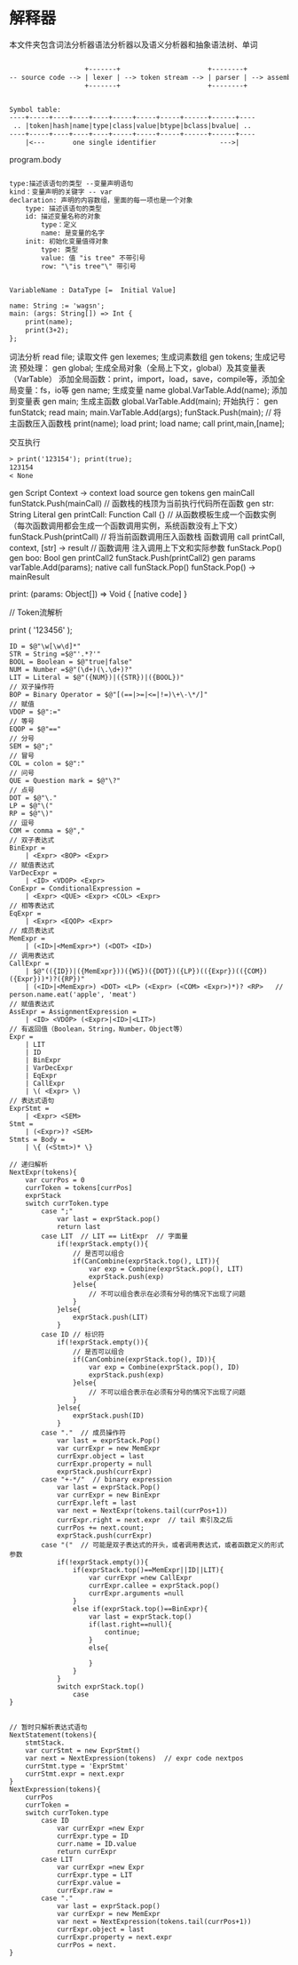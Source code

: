 ﻿# 解释器

本文件夹包含词法分析器语法分析器以及语义分析器和抽象语法树、单词

```txt

                   +-------+                      +--------+
-- source code --> | lexer | --> token stream --> | parser | --> assembly
                   +-------+                      +--------+

```

```txt

Symbol table:
----+-----+----+----+----+-----+-----+-----+------+------+----
 .. |token|hash|name|type|class|value|btype|bclass|bvalue| ..
----+-----+----+----+----+-----+-----+-----+------+------+----
    |<---       one single identifier                --->|

```

program.body
```txt

type:描述该语句的类型 --变量声明语句
kind：变量声明的关键字 -- var
declaration: 声明的内容数组，里面的每一项也是一个对象
    type: 描述该语句的类型 
    id: 描述变量名称的对象
        type：定义
        name: 是变量的名字
    init: 初始化变量值得对象
        type: 类型
        value: 值 "is tree" 不带引号
        row: "\"is tree"\" 带引号

```

```

VariableName : DataType [=  Initial Value]

```
```txt
name: String := 'wagsn';
main: (args: String[]) => Int {
	print(name);
	print(3+2);
};
```
词法分析
read file;  读取文件
gen lexemes; 生成词素数组
gen tokens;  生成记号流
预处理：
gen global; 生成全局对象（全局上下文，global）及其变量表（VarTable）
添加全局函数：print，import，load，save，compile等，添加全局变量：fs，io等
gen name;  生成变量 name
global.VarTable.Add(name);  添加到变量表
gen main;  生成主函数
global.VarTable.Add(main);
开始执行：
gen funStatck;
read main;
main.VarTable.Add(args);
funStack.Push(main);  // 将主函数压入函数栈
print(name);
	load print;
	load name;
	call print,main,[name];

交互执行

```txt
> print('123154'); print(true);
123154
< None
```
gen Script Context -> context
load source
gen tokens
gen mainCall
funStatck.Push(mainCall)  // 函数栈的栈顶为当前执行代码所在函数
	gen str: String Literal
	gen printCall: Function Call {}  // 从函数模板生成一个函数实例（每次函数调用都会生成一个函数调用实例，系统函数没有上下文）
	funStack.Push(printCall)  // 将当前函数调用压入函数栈 函数调用
		call printCall, context, [str] -> result //  函数调用 注入调用上下文和实际参数
	funStack.Pop()
	gen boo: Bool
	gen printCall2
	funStack.Push(printCall2)
		gen params
		varTable.Add(params);
		native call 
	funStack.Pop()
funStack.Pop() -> mainResult


print: (params: Object[]) => Void {
	[native code]
}

// Token流解析

print ( '123456' );

```regex
ID = $@"\w[\w\d]*"
STR = String =$@"'.*?'"
BOOL = Boolean = $@"true|false"
NUM = Number =$@"(\d+)(\.\d+)?"
LIT = Literal = $@"({NUM})|({STR})|({BOOL})"
// 双子操作符
BOP = Binary Operator = $@"[(==|>=|<=|!=)\+\-\*/]"
// 赋值
VDOP = $@":="
// 等号
EQOP = $@"=="
// 分号
SEM = $@";"
// 冒号
COL = colon = $@":"
// 问号
QUE = Question mark = $@"\?"
// 点号
DOT = $@"\."
LP = $@"\("
RP = $@"\)"
// 逗号
COM = comma = $@","
// 双子表达式
BinExpr =
	| <Expr> <BOP> <Expr>
// 赋值表达式
VarDecExpr =
	| <ID> <VDOP> <Expr>
ConExpr = ConditionalExpression =
	| <Expr> <QUE> <Expr> <COL> <Expr>
// 相等表达式
EqExpr =
	| <Expr> <EQOP> <Expr>
// 成员表达式
MemExpr =
	| (<ID>|<MemExpr>*) (<DOT> <ID>)
// 调用表达式
CallExpr =
	| $@"(({ID})|({MemExpr}))({WS})({DOT})({LP})(({Expr})(({COM})({Expr}))*)?({RP})"
	| (<ID>|<MemExpr>) <DOT> <LP> (<Expr> (<COM> <Expr>)*)? <RP>   // person.name.eat('apple', 'meat')
// 赋值表达式
AssExpr = AssignmentExpression =
	| <ID> <VDOP> (<Expr>|<ID>|<LIT>)
// 有返回值（Boolean，String，Number，Object等）
Expr =
	| LIT
	| ID
	| BinExpr
	| VarDecExpr
	| EqExpr
	| CallExpr
	| \( <Expr> \)
// 表达式语句
ExprStmt =
	| <Expr> <SEM>
Stmt =
    | (<Expr>)? <SEM>
Stmts =	Body =
	| \{ (<Stmt>)* \}
```

```
// 递归解析
NextExpr(tokens){
	var currPos = 0
	currToken = tokens[currPos]
	exprStack
	switch currToken.type
		case ";"
			var last = exprStack.pop()
			return last
		case LIT  // LIT == LitExpr  // 字面量
			if(!exprStack.empty()){
				// 是否可以组合
				if(CanCombine(exprStack.top(), LIT)){
					var exp = Combine(exprStack.pop(), LIT)
					exprStack.push(exp)
				}else{
					// 不可以组合表示在必须有分号的情况下出现了问题
				}
			}else{
				exprStack.push(LIT)
			}
		case ID // 标识符
			if(!exprStack.empty()){
				// 是否可以组合
				if(CanCombine(exprStack.top(), ID)){
					var exp = Combine(exprStack.pop(), ID)
					exprStack.push(exp)
				}else{
					// 不可以组合表示在必须有分号的情况下出现了问题
				}
			}else{
				exprStack.push(ID)
			}
		case "."  // 成员操作符
			var last = exprStack.Pop()
			var currExpr = new MemExpr
			currExpr.object = last
			currExpr.property = null
			exprStack.push(currExpr)
		case "+-*/"  // binary expression
			var last = exprStack.Pop()
			var currExpr = new BinExpr
			currExpr.left = last
			var next = NextExpr(tokens.tail(currPos+1))
			currExpr.right = next.expr  // tail 索引及之后
			currPos += next.count;
			exprStack.push(currExpr)
		case "("  // 可能是双子表达式的开头，或者调用表达式，或者函数定义的形式参数
			if(!exprStack.empty()){
				if(exprStack.top()==MemExpr||ID||LIT){
					var currExpr =new CallExpr
					currExpr.callee = exprStack.pop()
					currExpr.arguments =null
				}
				else if(exprStack.top()==BinExpr){
					var last = exprStack.top()
					if(last.right==null){
						continue;
					}
					else{
					
					}
				}
			}
			switch exprStack.top()
				case 
}


// 暂时只解析表达式语句
NextStatement(tokens){
	stmtStack.
	var currStmt = new ExprStmt()
	var next = NextExpression(tokens)  // expr code nextpos
	currStmt.type = 'ExprStmt'
	currStmt.expr = next.expr
}
NextExpression(tokens){
	currPos
	currToken =
	switch currToken.type
		case ID
			var currExpr =new Expr
			currExpr.type = ID
			curr.name = ID.value
			return currExpr
		case LIT
			var currExpr =new Expr
			currExpr.type = LIT
			currExpr.value = 
			currExpr.raw =
		case "."
			var last = exprStack.pop()
			var currExpr = new MemExpr
			var next = NextExpression(tokens.tail(currPos+1))
			currExpr.object = last
			currExpr.property = next.expr
			currPos = next.
}

```